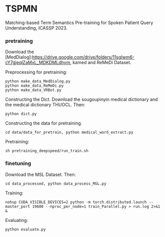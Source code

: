 # TSPMN
Matching-based Term Semantics Pre-training for Spoken Patient Query Understanding, ICASSP 2023.

### pretraining

Download the [MedDialog]:https://drive.google.com/drive/folders/11sglwm6-cY7gjeqlZaMxL_MDKDMLdhym, kamed and ReMeDi Dataset. 

Preprocessing for pretraining:
```
python make_data_MedDialog.py 
python make_data_ReMeDi.py 
python make_data_VRBot.py 
```
Constructing the Dict. Download the sougoupinyin medical dictionary and the medical dictionary THUOCL. Then:
```
python dict.py
```
Constructing the data for pretraining.
```
cd data/data_for_pretrain, python medical_word_extract.py
```
Pretraining:
```
sh pretraining_deepspeed/run_train.sh
```
### finetuning

Download the MSL Dataset. Then:
```
cd data_processed, python data_process_MSL.py
```
Training:
```
nohup CUDA_VISIBLE_DEVICES=2 python -m torch.distributed.launch --master_port 19600 --nproc_per_node=1 train_Parallel.py > run.log 2>&1 &
```
Evaluating:
```
python evaluate.py
```
